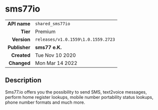 # sms77io
| | |
|-:|-|
|**API name**|`shared_sms77io`|
|**Tier**|Premium|
|**Version**|`releases/v1.0.1559\1.0.1559.2723`|
|**Publisher**|**sms77 e.K.**|
|**Created**|Tue Nov 10 2020|
|**Changed**|Mon Mar 14 2022|

## Description
Sms77.io offers you the possibility to send SMS, text2voice messages, perform home register lookups, mobile number portability status lookups, phone number formats and much more.
